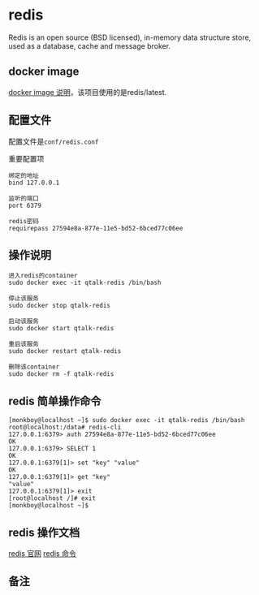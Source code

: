 # redis

Redis is an open source (BSD licensed), in-memory data structure store, used as a database, cache and message broker. 

## docker image

[docker image 说明](https://hub.docker.com/_/redis/)，该项目使用的是redis/latest.

## 配置文件

配置文件是`conf/redis.conf`

重要配置项
```
绑定的地址
bind 127.0.0.1

监听的端口
port 6379

redis密码
requirepass 27594e8a-877e-11e5-bd52-6bced77c06ee
```

## 操作说明

```
进入redis的container
sudo docker exec -it qtalk-redis /bin/bash

停止该服务
sudo docker stop qtalk-redis

启动该服务
sudo docker start qtalk-redis

重启该服务
sudo docker restart qtalk-redis

删除该container
sudo docker rm -f qtalk-redis
```

## redis 简单操作命令
```
[monkboy@localhost ~]$ sudo docker exec -it qtalk-redis /bin/bash
root@localhost:/data# redis-cli                                                                                                                                                               
127.0.0.1:6379> auth 27594e8a-877e-11e5-bd52-6bced77c06ee
OK
127.0.0.1:6379> SELECT 1
OK
127.0.0.1:6379[1]> set "key" "value"
OK
127.0.0.1:6379[1]> get "key"
"value"
127.0.0.1:6379[1]> exit
[root@localhost /]# exit
[monkboy@localhost ~]$ 
```

## redis 操作文档

[redis 官网](https://redis.io/)
[redis 命令](http://redisdoc.com/)

## 备注